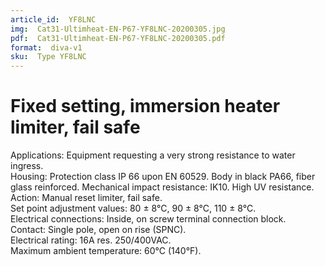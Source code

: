 ```yaml
---
article_id:  YF8LNC
img:  Cat31-Ultimheat-EN-P67-YF8LNC-20200305.jpg
pdf:  Cat31-Ultimheat-EN-P67-YF8LNC-20200305.pdf
format:  diva-v1
sku:  Type YF8LNC
---
```

# Fixed setting, immersion heater limiter, fail safe

Applications: Equipment requesting a very strong resistance to water ingress.  
Housing: Protection class IP 66 upon EN 60529. Body in black PA66, 
fiber glass reinforced. Mechanical impact resistance: IK10. High UV resistance.  
Action: Manual reset limiter, fail safe.  
Set point adjustment values: 80 ± 8°C, 90 ± 8°C, 110 ± 8°C.  
Electrical connections: Inside, on screw terminal connection block.  
Contact: Single pole, open on rise (SPNC).  
Electrical rating: 16A res. 250/400VAC.  
Maximum ambient temperature: 60°C (140°F).  

